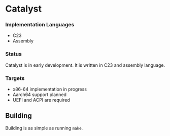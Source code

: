 # Catalyst

### Implementation Languages

* C23
* Assembly 

### Status

Catalyst is in early development. It is written in C23 and assembly language.

### Targets

- x86-64 implementation in progress
- Aarch64 support planned
- UEFI and ACPI are required

## Building

Building is as simple as running `make`.
